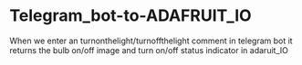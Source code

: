 # Telegram_bot-to-ADAFRUIT_IO
When we enter an turnonthelight/turnoffthelight comment in telegram bot it returns the bulb on/off image and turn on/off status indicator in adaruit_IO
